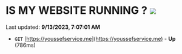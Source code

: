 # IS MY WEBSITE RUNNING ? [![](https://img.shields.io/static/v1?label=Sponsor&message=%E2%9D%A4&logo=GitHub&color=%23fe8e86)](https://github.com/sponsors/<username>)

Last updated: **9/13/2023, 7:07:01 AM**

- `GET` [https://youssefservice.me](https://youssefservice.me) - **Up** (786ms)
